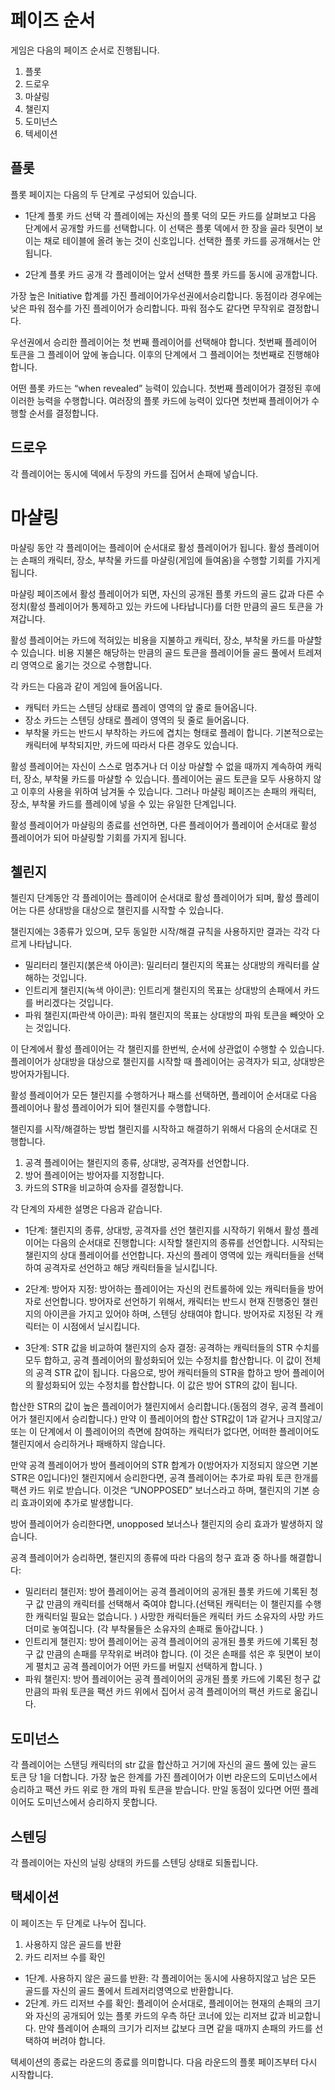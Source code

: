 # 페이즈 순서

게임은 다음의 페이즈 순서로 진행됩니다.
1. 플롯
2. 드로우
3. 마샬링
4. 챌린지
5. 도미넌스
6. 텍세이션


## 플롯

플롯 페이지는 다음의 두 단계로 구성되어 있습니다. 

* 1단계 플롯 카드 선택
각 플레이에는 자신의 플롯 덕의 모든 카드를 살펴보고 다음 단계에서 공개할 카드를 선택합니다. 이 선택은 플롯 덱에서 한 장을 골라 뒷면이 보이는 채로 테이블에 올려 놓는 것이 신호입니다. 선택한 플롯 카드를 공개해서는 안됩니다. 

* 2단계 플롯 카드 공개
각 플레이어는 앞서 선택한 플롯 카드를 동시에 공개합니다. 

가장 높은 Initiative 합계를 가진 플레이어가우선권에서승리합니다. 동점이라 경우에는 낮은 파워 점수를 가진 플레이어가 승리합니다. 파워 점수도 같다면 무작위로 결정합니다. 

우선권에서 승리한 플레이어는 첫 번째 플레이어를 선택해야 합니다. 첫번째 플레이어 토큰을 그 플레이어 앞에 놓습니다. 이후의 단계에서 그 플레이어는 첫번째로 진행해야합니다. 

어떤 플롯 카드는 “when revealed” 능력이 있습니다. 첫번째 플레이어가 결정된 후에 이러한 능력을 수행합니다. 여러장의 플롯 카드에 능력이 있다면 첫번째 플레이어가 수행할 순서를 결정합니다. 

## 드로우 

각 플레이어는 동시에 덱에서 두장의 카드를 집어서 손패에 넣습니다. 

# 마샬링 

마샬링 동안 각 플레이어는 플레이어 순서대로 활성 플레이어가 됩니다. 활성 플레이어는 손패의 캐릭터, 장소, 부착물 카드를 마샬링(게임에 들여옴)을 수행할 기회를 가지게 됩니다. 

마샬링 페이즈에서 활성 플레이어가 되면, 자신의 공개된 플롯 카드의 골드 값과 다른 수정치(활성 플레이어가 통제하고 있는 카드에 나타납니다)를 더한 만큼의 골드 토큰을 가져갑니다. 

활성 플레이어는 카드에 적혀있는 비용을 지불하고 캐릭터, 장소, 부착물 카드를 마샬할 수 있습니다. 비용 지불은 해당하는 만큼의 골드 토큰을 플레이어들 골드 풀에서 트레져리 영역으로 옮기는 것으로 수행합니다. 

각 카드는 다음과 같이 게임에 들어옵니다. 
* 캐틱터 카드는 스텐딩 상태로 플레이 영역의 앞 줄로 들어옵니다. 
* 장소 카드는 스텐딩 상태로 플레이 영역의 뒷 줄로 들어옵니다. 
* 부착물 카드는 반드시 부착하는 카드에 겹치는 형태로 플레이 합니다. 기본적으로는 캐릭터에 부착되지만, 카드에 따라서 다른 경우도 있습니다. 


활성 플레이어는 자신이 스스로 멈추거나 더 이상 마샬할 수 없을 때까지 계속하여 캐릭터, 장소, 부착물 카드를 마샬할 수 있습니다. 플레이어는 골드 토큰을 모두 사용하지 않고 이후의 사용을 위하여 남겨둘 수 있습니다. 그러나 마샬링 페이즈는 손패의 캐릭터, 장소, 부착물 카드를 플레이에 넣을 수 있는 유일한 단계입니다. 

활성 플레이어가 마샬링의 종료를 선언하면, 다른 플레이어가 플레이어 순서대로 활성 플레이어가 되어 마샬링할 기회를 가지게 됩니다. 

## 첼린지 

첼린지 단계동안 각 플레이어는 플레이어 순서대로 활성 플레이어가 되며, 활성 플레이어는 다른 상대방을 대상으로 챌린지를 시작할 수 있습니다. 

챌린지에는 3종류가 있으며, 모두 동일한 시작/해결 규칙을 사용하지만 결과는 각각 다르게 나타납니다. 
* 밀리터리 챌린지(붉은색 아이콘): 밀리터리 챌린지의 목표는 상대방의 캐릭터를 살해하는 것입니다. 
* 인트리게 챌린지(녹색 아이콘): 인트리게 챌린지의 목표는 상대방의 손패에서 카드를 버리겠다는 것입니다. 
* 파워 챌린지(파란색 아이콘): 파워 챌린지의 목표는 상대방의 파워 토큰을 빼앗아 오는 것입니다. 


이 단계에서 활성 플레이어는 각 챌린지를 한번씩, 순서에 상관없이 수행할 수 있습니다. 플레이어가 상대방을 대상으로 챌린지를 시작할 때 플레이어는 공격자가 되고, 상대방은 방어자가됩니다. 

활성 플레이어가 모든 챌린지를 수행하거나 패스를 선택하면, 플레이어 순서대로 다음 플레이어나 활성 플레이어가 되어 챌린지를 수행합니다. 

챌린지를 시작/해결하는 방법
챌린지를 시작하고 해결하기 위해서 다음의 순서대로 진행합니다. 
1. 공격 플레이어는 챌린지의 종류, 상대방, 공격자를 선언합니다. 
2. 방어 플레이어는 방어자를 지정합니다. 
3. 카드의 STR을 비교하여 승자를 결정합니다. 


각 단계의 자세한 설명은 다음과 같습니다.

* 1단계: 챌린지의 종류, 상대방, 공격자를 선언
챌린지를 시작하기 위해서 활성 플레이어는 다음의 순서대로 진행합니다:
시작할 챌린지의 종류를 선언합니다.
시작되는 챌린지의 상대 플레이어를 선언합니다.
자신의 플레이 영역에 있는 캐릭터들을 선택하여 공격자로 선언하고 해당 캐릭터들을 닐시킵니다.

* 2단계: 방어자 지정: 방어하는 플레이어는 자신의 컨트롤하에 있는 캐릭터들을 방어자로 선언합니다. 
방어자로 선언하기 위해서, 캐릭터는 반드시 현재 진행중인 챌린지의 아이콘을 가지고 있어야 하며, 스텐딩 상태여야 합니다. 방어자로 지정된 각 캐릭터는 이 시점에서 닐시킵니다.

* 3단계: STR 값을 비교하여 챌린지의 승자 결정: 공격하는 캐릭터들의 STR 수치를 모두 합하고, 공격 플레이어의 활성화되어 있는 수정치를 합산합니다. 이 값이 전체의 공격 STR 값이 됩니다. 다음으로, 방어 캐릭터들의 STR을 합하고 방어 플레이어의 활성화되어 있는 수정치를 합산합니다.  이 값은 방어 STR의 값이 됩니다.


합산한 STR의 값이 높은 플레이어가 챌린지에서 승리합니다.(동점의 경우, 공격 플레이어가 챌린지에서 승리합니다.) 만약 이 플레이어의 합산 STR값이 1과 같거나 크지않고/ 또는 이 단계에서 이 플레이어의 측면에 참여하는 캐릭터가 없다면, 어떠한 플레이어도 챌린지에서 승리하거나 패배하지 않습니다.

만약 공격 플레이어가 방어 플레이어의 STR 합계가 0(방어자가 지정되지 않으면 기본 STR은 0입니다)인 챌린지에서 승리한다면, 공격 플레이어는 추가로 파워 토큰 한개를 팩션 카드 위로 받습니다. 이것은 “UNOPPOSED” 보너스라고 하며, 챌린지의 기본 승리 효과이외에 추가로 발생합니다. 

방어 플레이어가 승리한다면, unopposed 보너스나 챌린지의 승리 효과가 발생하지 않습니다. 

공격 플레이어가 승리하면, 챌린지의 종류에 따라 다음의 청구 효과 중 하나를 해결합니다:
* 밀리터리 챌린저: 방어 플레이어는 공격 플레이어의 공개된 플롯 카드에 기록된 청구 값 만큼의 캐릭터를 선택해서 죽여야 합니다.(선택된 캐릭터는 이 챌린지를 수행한 캐릭터일 필요는 없습니다. ) 사망한 캐릭터들은 캐릭터 카드 소유자의 사망 카드 더미로 놓여집니다. (각 부착물들은 소유자의 손패로 돌아갑니다. )
* 인트리게 챌린지: 방어 플레이어는 공격 플레이어의 공개된 플롯 카드에 기록된 청구 값 만큼의 손패를 무작위로 버려야 합니다. (이 것은 손패를 섞은 후 뒷면이 보이게 펼치고 공격 플레이어가 어떤 카드를 버릴지 선택하게 합니다. )
* 파워 챌린지: 방어 플레이어는 공격 플레이어의 공개된 플롯 카드에 기록된 청구 값 만큼의 파워 토큰을 팩션 카드 위에서 집어서 공격 플레이어의 팩션 카드로 옮깁니다. 

## 도미넌스
 
각 플레이어는 스탠딩 캐릭터의 str 값을 합산하고 거기에 자신의 골드 풀에 있는 골드 토큰 당 1을 더합니다. 가장 높은 한계를 가진 플레이어가 이번 라운드의 도미넌스에서 승리하고 팩션 카드 위로 한 개의 파워 토큰을 받습니다. 만일 동점이 있다면 어떤 플레이어도 도미넌스에서 승리하지 못합니다. 

## 스텐딩
 
각 플레이어는 자신의 닐링 상태의 카드를 스텐딩 상태로 되돌립니다. 

## 택세이션
 
이 페이즈는 두 단계로 나누어 집니다.
1. 사용하지 않은 골드를 반환
2. 카드 리저브 수를 확인


* 1단계. 사용하지 않은 골드를 반환: 각 플레이어는 동시에 사용하지않고 남은 모든 골드를 자신의 골드 풀에서 트레저리영역으로 반환합니다.
* 2단계. 카드 리저브 수를 확인: 플레이어 순서대로,  플레이어는 현재의 손패의 크기와 자신의 공개되어 있는 플롯 카드의 우측 하단 코너에 있는 리저브 값과 비교합니다. 만약 플레이어 손패의 크기가 리저브 값보다 크면 같을 때까지 손패의 카드를 선택하여 버려야 합니다.


텍세이션의 종료는 라운드의 종료를 의미합니다. 다음 라운드의 플롯 페이즈부터 다시 시작합니다.
